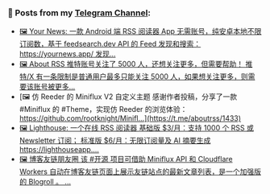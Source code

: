 ### 📰 Posts from my [Telegram Channel](https://t.me/s/aboutrss):
<!-- BLOG-POST-LIST:START -->
- [🖼 Your News: 一款 Android 端 RSS 阅读器 App 无需账号，纯安卓本地不限订阅数，基于 feedsearch.dev API 的 Feed 发现和搜索： https://yournews.app/ 发现...](https://t.me/aboutrss/1436)
- [🖼 About RSS 推特账号关注了 5000 人，还想关注更多，但需要帮助！ 推特/X 有一条限制是普通用户最多只能关注 5000 人，如果想关注更多，则需要该账号被更多...](https://t.me/aboutrss/1434)
- [🖼 仿 Reeder 的 Miniflux V2 自定义主题 感谢作者投稿，分享了一款 #Miniflux 的 #Theme，实现仿 Reeder 的浏览体验： https://github.com/rootknight/Minifl...](https://t.me/aboutrss/1433)
- [🖼 Lighthouse: 一个在线 RSS 阅读器 基础版 $3/月：支持 1000 个 RSS 或 Newsletter 订阅； 标准版 $6/月：无限订阅量及 AI 摘要生成 https://lighthouseapp....](https://t.me/aboutrss/1432)
- [🖼 博客友链朋友圈 该 #开源 项目可借助 Miniflux API 和 Cloudflare Workers 自动在博客友链页面上展示友链站点的最新文章列表，是一个加强版的 Blogroll 。 ...](https://t.me/aboutrss/1431)
<!-- BLOG-POST-LIST:END -->

<!--
**AboutRSS/AboutRSS** is a ✨ _special_ ✨ repository because its `README.md` (this file) appears on your GitHub profile.

Here are some ideas to get you started:

- 🔭 I’m currently working on ...
- 🌱 I’m currently learning ...
- 👯 I’m looking to collaborate on ...
- 🤔 I’m looking for help with ...
- 💬 Ask me about ...
- 📫 How to reach me: ...
- 😄 Pronouns: ...
- ⚡ Fun fact: ...
-->
